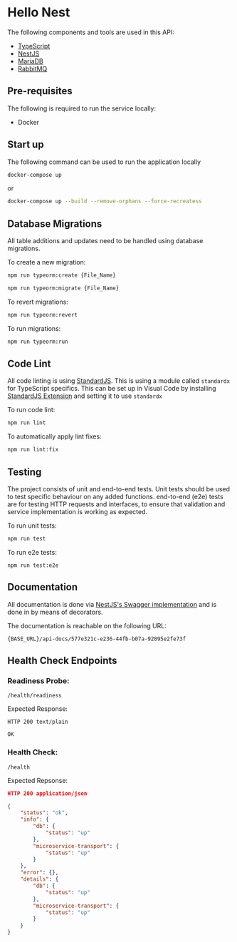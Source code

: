 # Hello Nest

The following components and tools are used in this API:

- [TypeScript](https://www.typescriptlang.org/)
- [NestJS](https://nestjs.com/)
- [MariaDB](https://mariadb.org/)
- [RabbitMQ](https://www.rabbitmq.com/)

## Pre-requisites

The following is required to run the service locally:

- Docker

## Start up

The following command can be used to run the application locally

```bash
docker-compose up
```

or 

```bash
docker-compose up --build --remove-orphans --force-recreatess
```

## Database Migrations

All table additions and updates need to be handled using database migrations.

To create a new migration:

```bash
npm run typeorm:create {File_Name}
```

```bash
npm run typeorm:migrate {File_Name}

```

To revert migrations:

```bash
npm run typeorm:revert
```

To run migrations:

```bash
npm run typeorm:run
```

## Code Lint

All code linting is using [StandardJS](https://standardjs.com/). This is using a module called `standardx` for TypeScript specifics. This can be set up in Visual Code by installing [StandardJS Extension](https://marketplace.visualstudio.com/items?itemName=chenxsan.vscode-standardjs) and setting it to use `standardx`

To run code lint:

```bash
npm run lint
```

To automatically apply lint fixes:

```bash
npm run lint:fix
```

## Testing

The project consists of unit and end-to-end tests. Unit tests should be used to test specific behaviour on any added functions. end-to-end (e2e) tests are for testing HTTP requests and interfaces, to ensure that validation and service implementation is working as expected.

To run unit tests:

```bash
npm run test
```

To run e2e tests:

```
npm run test:e2e
```

## Documentation

All documentation is done via [NestJS's Swagger implementation](https://docs.nestjs.com/openapi/introduction) and is done in by means of decorators.

The documentation is reachable on the following URL:

```
{BASE_URL}/api-docs/577e321c-e236-44fb-b07a-92895e2fe73f
```

## Health Check Endpoints

### Readiness Probe:

```
/health/readiness
```

Expected Response:

```
HTTP 200 text/plain

OK
```

### Health Check:

```
/health
```

Expected Repsonse:

```json
HTTP 200 application/json

{
    "status": "ok",
    "info": {
        "db": {
            "status": "up"
        },
        "microservice-transport": {
            "status": "up"
        }
    },
    "error": {},
    "details": {
        "db": {
            "status": "up"
        },
        "microservice-transport": {
            "status": "up"
        }
    }
}
```